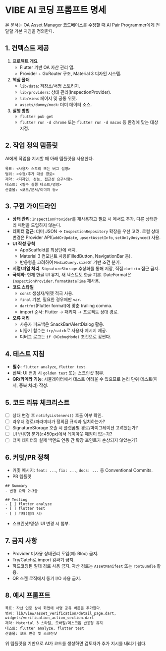 # VIBE AI 코딩 프롬프트 명세

본 문서는 OA Asset Manager 코드베이스를 수정할 때 AI Pair Programmer에게 전달할 기본 지침을 정의한다.

## 1. 컨텍스트 제공
1. **프로젝트 개요**
   - Flutter 기반 OA 자산 관리 앱.
   - Provider + GoRouter 구조, Material 3 디자인 시스템.
2. **핵심 폴더**
   - `lib/data`: 저장소/서명 스토리지.
   - `lib/providers`: 상태 관리(InspectionProvider).
   - `lib/view`: 페이지 및 공통 위젯.
   - `assets/dummy/mock`: 더미 데이터 소스.
3. **실행 방법**
   - `flutter pub get`
   - `flutter run -d chrome` 또는 `flutter run -d macos` 등 환경에 맞는 대상 지정.

## 2. 작업 정의 템플릿
AI에게 작업을 지시할 때 아래 템플릿을 사용한다.
```
목표: <사용자 스토리 또는 버그 설명>
범위: <수정/추가 대상 경로>
제약: <디자인, 성능, 접근성 요구사항>
테스트: <필수 실행 테스트/명령>
산출물: <코드/문서/이미지 등>
```

## 3. 구현 가이드라인
- **상태 관리**: `InspectionProvider`를 재사용하고 필요 시 메서드 추가. 다른 상태관리 패턴을 도입하지 않는다.
- **데이터 접근**: 더미 JSON → `InspectionRepository` 확장을 우선 고려. 로컬 상태 변경은 Provider API(`addOrUpdate`, `upsertAssetInfo`, `setOnlyUnsynced`) 사용.
- **UI 작성 규칙**
  - AppScaffold를 최상단에 배치.
  - Material 3 컴포넌트 사용(FilledButton, NavigationBar 등).
  - 반응형을 고려하여 `MediaQuery.sizeOf` 기반 조건 분기.
- **서명/파일 처리**: `SignatureStorage` 추상화를 통해 저장, 직접 `dart:io` 접근 금지.
- **국제화**: 현재 한글 UI 유지, 새 텍스트도 한글 기본. DateFormat은 `InspectionProvider.formatDateTime` 재사용.
- **코드 스타일**
  - `const` 생성자/위젯 적극 사용.
  - `final` 기본, 필요한 경우에만 `var`.
  - `dartfmt`(Flutter format)에 맞춘 trailing comma.
  - import 순서: Flutter → 패키지 → 프로젝트 상대 경로.
- **오류 처리**
  - 사용자 피드백은 SnackBar/AlertDialog 활용.
  - 비동기 함수는 `try/catch`로 사용자 메시지 제공.
  - 디버그 로그는 `if (kDebugMode)` 조건으로 감싼다.

## 4. 테스트 지침
- **필수**: `flutter analyze`, `flutter test`.
- **선택**: UI 변경 시 `golden test` 또는 스크린샷 첨부.
- **QR/카메라 기능**: 시뮬레이터에서 테스트 어려울 수 있으므로 논리 단위 테스트(파서, 중복 처리) 작성.

## 5. 코드 리뷰 체크리스트
- [ ] 상태 변경 후 `notifyListeners()` 호출 여부 확인.
- [ ] 라우터 경로/파라미터가 정의된 규칙과 일치하는가?
- [ ] SignatureStorage 호출 시 플랫폼별 경로/마이그레이션 고려했는가?
- [ ] UI 반응형 분기(≥450px)에서 레이아웃 깨짐이 없는가?
- [ ] 더미 데이터와 실제 백엔드 연동 간 확장 포인트가 손상되지 않았는가?

## 6. 커밋/PR 정책
- 커밋 메시지: `feat: ...`, `fix: ...`, `docs: ...` 등 Conventional Commits.
- PR 템플릿
```
## Summary
- 변경 요약 2~3줄

## Testing
- [ ] flutter analyze
- [ ] flutter test
- [ ] 기타(필요 시)
```
- 스크린샷/영상: UI 변경 시 첨부.

## 7. 금지 사항
- Provider 미사용 상태관리 도입(예: Bloc) 금지.
- Try/Catch로 import 감싸기 금지.
- 하드코딩된 절대 경로 사용 금지. 자산 경로는 `AssetManifest` 또는 `rootBundle` 활용.
- QR 스캔 로직에서 동기 I/O 사용 금지.

## 8. 예시 프롬프트
```
목표: 자산 인증 상세 화면에 서명 공유 버튼을 추가한다.
범위: lib/view/asset_verification/detail_page.dart, widgets/verification_action_section.dart
제약: Material 3 스타일, 모바일/데스크톱 반응형 유지
테스트: flutter analyze, flutter test
산출물: 코드 변경 및 스크린샷
```

위 템플릿을 기반으로 AI가 코드를 생성하면 검토자가 추가 지시를 내리기 쉽다.
